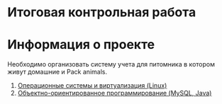 # Итоговая контрольная работа

 # Информация о проекте
 Необходимо организовать систему учета для питомника в котором живут домашние и Pack animals. 

 1. [Операционные системы и виртуализация (Linux)](Linux/task1.md)
 2. [Объектно-ориентированное программирование (MySQL, Java)](OOP/task2.md)
